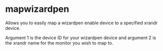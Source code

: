 mapwizardpen
============

Allows you to easily map a wizardpen enable device to a specified xrandr device.

Argument 1 is the device ID for your wizardpen device and argument 2 is the 
xrandr name for the monitor you wish to map to.
